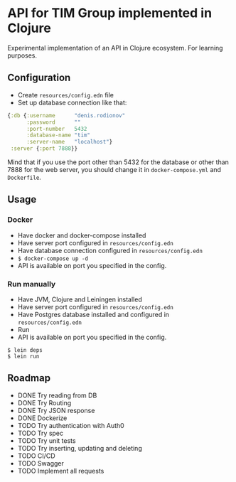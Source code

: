# API for TIM Group implemented in Clojure

Experimental implementation of an API in Clojure ecosystem. For learning purposes.

## Configuration

- Create `resources/config.edn` file
- Set up database connection like that:

```clojure
{:db {:username      "denis.rodionov"
      :password      ""
      :port-number   5432
      :database-name "tim"
      :server-name   "localhost"}
 :server {:port 7888}}
```

Mind that if you use the port other than 5432 for the database or other than 7888 for the web server, you should change it in `docker-compose.yml` and `Dockerfile`. 

## Usage

### Docker

- Have docker and docker-compose installed
- Have server port configured in `resources/config.edn`
- Have database connection configured in `resources/config.edn`
- `$ docker-compose up -d`
- API is available on port you specified in the config.

### Run manually

- Have JVM, Clojure and Leiningen installed
- Have server port configured in `resources/config.edn`
- Have Postgres database installed and configured in `resources/config.edn`
- Run
- API is available on port you specified in the config.

```
$ lein deps
$ lein run
```

## Roadmap
- DONE Try reading from DB
- DONE Try Routing
- DONE Try JSON response
- DONE Dockerize
- TODO Try authentication with Auth0
- TODO Try spec
- TODO Try unit tests
- TODO Try inserting, updating and deleting
- TODO CI/CD
- TODO Swagger
- TODO Implement all requests